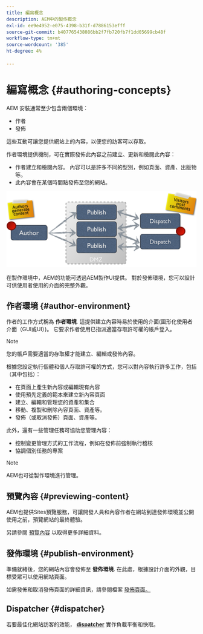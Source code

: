 ```yaml
---
title: 編寫概念
description: AEM中的製作概念
exl-id: ee9e4952-e075-4398-b31f-d7886153efff
source-git-commit: b407765438086bb2f7fb720fb7f1dd05699cb48f
workflow-type: tm+mt
source-wordcount: '385'
ht-degree: 4%

---
```


# 編寫概念 {#authoring-concepts}

AEM 安裝通常至少包含兩個環境：

* 作者
* 發佈

這些互動可讓您提供網站上的內容，以便您的訪客可以存取。

作者環境提供機制，可在實際發佈此內容之前建立、更新和檢閱此內容：

* 作者建立和檢閱內容。 內容可以是許多不同的型別，例如頁面、資產、出版物等。
* 此內容會在某個時間點發佈至您的網站。

![作者、發佈者和Dispatcher圖表](/help/sites-cloud/authoring/assets/author-publish.png)

在製作環境中，AEM的功能可透過AEM製作UI提供。 對於發佈環境，您可以設計可供使用者使用的介面的完整外觀。

## 作者環境 {#author-environment}

作者的工作方式稱為 **作者環境**. 這提供建立內容時易於使用的介面(圖形化使用者介面（GUI或UI）)。 它要求作者使用已指派適當存取許可權的帳戶登入。

>[!NOTE]
>
>您的帳戶需要適當的存取權才能建立、編輯或發佈內容。

根據您設定執行個體和個人存取許可權的方式，您可以對內容執行許多工作，包括（其中包括）：

* 在頁面上產生新內容或編輯現有內容
* 使用預先定義的範本來建立新內容頁面
* 建立、編輯和管理您的資產和集合
* 移動、複製和刪除內容頁面、資產等。
* 發佈（或取消發佈）頁面、資產等。

此外，還有一些管理任務可協助您管理內容：

* 控制變更管理方式的工作流程，例如在發佈前強制執行稽核
* 協調個別任務的專案

>[!NOTE]
>
>AEM也可從製作環境進行管理。

## 預覽內容 {#previewing-content}

AEM也提供Sites預覽服務，可讓開發人員和內容作者在網站到達發佈環境並公開使用之前，預覽網站的最終體驗。

另請參閱 [預覽內容](/help/sites-cloud/authoring/fundamentals/previewing-content.md) 以取得更多詳細資料。

## 發佈環境 {#publish-environment}

準備就緒後，您的網站內容會發佈至 **發佈環境**. 在此處，根據設計介面的外觀，目標受眾可以使用網站頁面。

如需發佈和取消發佈頁面的詳細資訊，請參閱檔案 [發佈頁面。](/help/sites-cloud/authoring/fundamentals/publishing-pages.md)

## Dispatcher {#dispatcher}

若要最佳化網站訪客的效能， **[dispatcher](/help/implementing/dispatcher/overview.md)** 實作負載平衡和快取。

